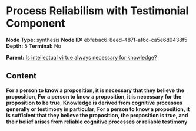 # Process Reliabilism with Testimonial Component

**Node Type:** synthesis
**Node ID:** ebfebac6-8eed-487f-af6c-ca5e6d0438f5
**Depth:** 5
**Terminal:** No

**Parent:** [Is intellectual virtue always necessary for knowledge?](is-intellectual-virtue-always-necessary-for-knowledge-antithesis-c66871d5-cd19-4190-802b-e9ffb9a22122.md)

## Content

**For a person to know a proposition, it is necessary that they believe the proposition**, **For a person to know a proposition, it is necessary for the proposition to be true**, **Knowledge is derived from cognitive processes generally or testimony in particular**, **For a person to know a proposition, it is sufficient that they believe the proposition, the proposition is true, and their belief arises from reliable cognitive processes or reliable testimony**
